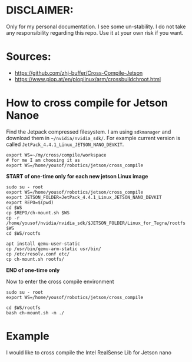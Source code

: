 # DISCLAIMER:
Only for my personal documentation. I see some un-stability. 
I do not take any responsibility regarding this repo. 
Use it at your own risk if you want.

# Sources:
* https://github.com/zhj-buffer/Cross-Compile-Jetson
* https://www.plop.at/en/ploplinux/arm/crossbuildchroot.html

# How to cross compile for Jetson Nanoe

Find the Jetpack compressed filesystem. I am
using `sdkmanager` and download them in `~/nvidia/nvidia_sdk/`.
For example current version is called `JetPack_4.4.1_Linux_JETSON_NANO_DEVKIT`.

```
export WS=~/my/cross/compile/workspace
# for me I am choosing it as 
export WS=/home/yousof/robotics/jetson/cross_compile
```

**START of one-time only for each new jetson Linux image**
```
sudo su - root
export WS=/home/yousof/robotics/jetson/cross_compile
export JETSON_FOLDER=JetPack_4.4.1_Linux_JETSON_NANO_DEVKIT
export REPO=$(pwd)
cd $WS
cp $REPO/ch-mount.sh $WS
cp -r /home/yousof/nvidia/nvidia_sdk/$JETSON_FOLDER/Linux_for_Tegra/rootfs $WS
cd $WS/rootfs

apt install qemu-user-static
cp /usr/bin/qemu-arm-static usr/bin/
cp /etc/resolv.conf etc/
cp ch-mount.sh rootfs/
```

**END of one-time only**

Now to enter the cross compile environment
```
sudo su - root
export WS=/home/yousof/robotics/jetson/cross_compile

cd $WS/rootfs
bash ch-mount.sh -m ./
```

# Example

I would like to cross compile the Intel RealSense Lib for Jetson nano